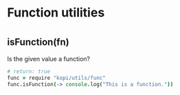 # Function utilities
#

## isFunction(fn)

Is the given value a function?

```coffeescript
# return: true
func = require "kopi/utils/func"
func.isFunction(-> console.log("This is a function."))

